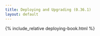 ```yaml
---
title: Deploying and Upgrading (0.36.1)
layout: default
---
```


{% include_relative deploying-book.html %}
